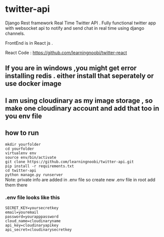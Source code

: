 # twitter-api
Django Rest framework Real Time Twitter API . Fully functional twitter app with websocket api to notify and send chat in real time using django channels.

FrontEnd is in React js . 

React Code : https://github.com/learningnoobi/twitter-react
## If you are in windows ,you might get error installing redis . either install that seperately or use docker image
## I am using cloudinary as my image storage , so make one cloudinary account and add that too in you env file


## how to run
`mkdir yourfolder` </br>
`cd yourfolder` </br>
`virtualenv env`</br> 
`source env/bin/activate`</br>
`git clone https://github.com/learningnoobi/twitter-api.git` </br>
`pip install -r requirements.txt`</br>
`cd twitter-api`</br>
`python manage.py runserver`</br>
Note: private info are added in .env file so create new .env file in root add them there
### .env file looks like this


`SECRET_KEY=yoursecretkey`</br>
`email=youremail`</br>
`password=yourapppassword`</br>
`cloud_name=cloudinaryname`</br>
`api_key=cloudinaryapikey`</br>
`api_secret=cloudinarysecretkey`</br>

